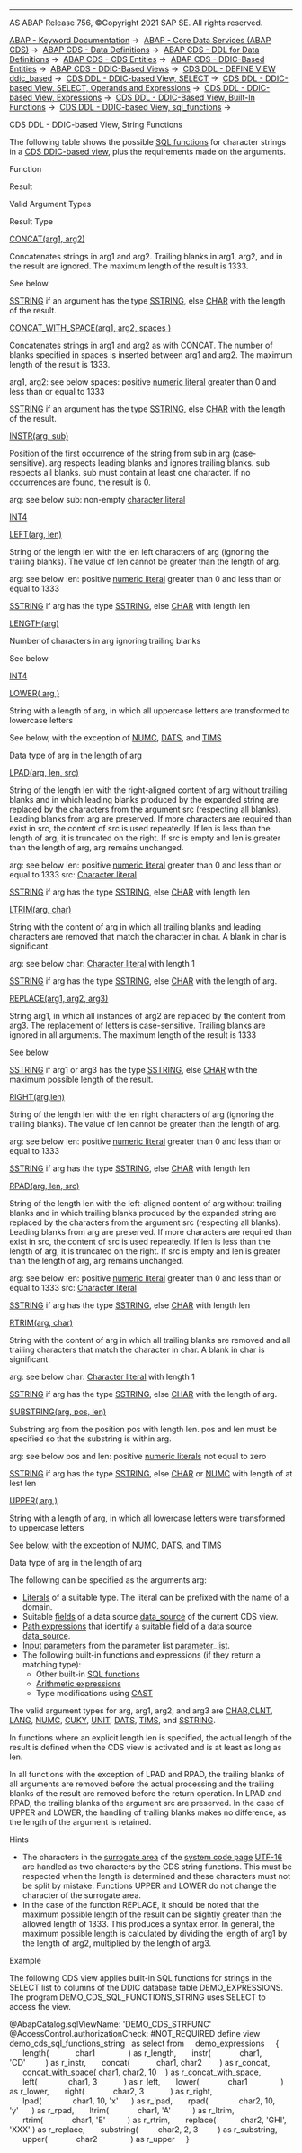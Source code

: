   

* * *

AS ABAP Release 756, ©Copyright 2021 SAP SE. All rights reserved.

[ABAP - Keyword Documentation](javascript:call_link\('abenabap.htm'\)) →  [ABAP - Core Data Services (ABAP CDS)](javascript:call_link\('abencds.htm'\)) →  [ABAP CDS - Data Definitions](javascript:call_link\('abencds_entities.htm'\)) →  [ABAP CDS - DDL for Data Definitions](javascript:call_link\('abencds_f1_ddl_syntax.htm'\)) →  [ABAP CDS - CDS Entities](javascript:call_link\('abencds_view_entity.htm'\)) →  [ABAP CDS - DDIC-Based Entities](javascript:call_link\('abencds_ddic_entity.htm'\)) →  [ABAP CDS - DDIC-Based Views](javascript:call_link\('abencds_v1_views.htm'\)) →  [CDS DDL - DEFINE VIEW ddic\_based](javascript:call_link\('abencds_define_view_v1.htm'\)) →  [CDS DDL - DDIC-based View, SELECT](javascript:call_link\('abencds_select_statement_v1.htm'\)) →  [CDS DDL - DDIC-based View, SELECT, Operands and Expressions](javascript:call_link\('abencds_operands_and_expr_v1.htm'\)) →  [CDS DDL - DDIC-based View, Expressions](javascript:call_link\('abencds_expressions_v1.htm'\)) →  [CDS DDL - DDIC-Based View, Built-In Functions](javascript:call_link\('abencds_builtin_functions_v1.htm'\)) →  [CDS DDL - DDIC-based View, sql\_functions](javascript:call_link\('abencds_sql_functions_v1.htm'\)) → 

CDS DDL - DDIC-based View, String Functions

The following table shows the possible [SQL functions](javascript:call_link\('abencds_sql_functions_v1.htm'\)) for character strings in a [CDS DDIC-based view](javascript:call_link\('abencds_v1_view_glosry.htm'\) "Glossary Entry"), plus the requirements made on the arguments.

Function

Result

Valid Argument Types

Result Type

[CONCAT(arg1, arg2)](javascript:call_link\('abensql_functions_string.htm'\))

Concatenates strings in arg1 and arg2. Trailing blanks in arg1, arg2, and in the result are ignored. The maximum length of the result is 1333.

See below

[SSTRING](javascript:call_link\('abenddic_builtin_types.htm'\)) if an argument has the type [SSTRING](javascript:call_link\('abenddic_builtin_types.htm'\)), else [CHAR](javascript:call_link\('abenddic_builtin_types.htm'\)) with the length of the result.

[CONCAT\_WITH\_SPACE(arg1, arg2, spaces )](javascript:call_link\('abensql_functions_string.htm'\))

Concatenates strings in arg1 and arg2 as with CONCAT. The number of blanks specified in spaces is inserted between arg1 and arg2. The maximum length of the result is 1333.

arg1, arg2: see below
spaces: positive [numeric literal](javascript:call_link\('abencds_literal_v1.htm'\)) greater than 0 and less than or equal to 1333

[SSTRING](javascript:call_link\('abenddic_builtin_types.htm'\)) if an argument has the type [SSTRING](javascript:call_link\('abenddic_builtin_types.htm'\)), else [CHAR](javascript:call_link\('abenddic_builtin_types.htm'\)) with the length of the result.

[INSTR(arg, sub)](javascript:call_link\('abensql_functions_string.htm'\))

Position of the first occurrence of the string from sub in arg (case-sensitive). arg respects leading blanks and ignores trailing blanks. sub respects all blanks. sub must contain at least one character. If no occurrences are found, the result is 0.

arg: see below
sub: non-empty [character literal](javascript:call_link\('abencds_literal_v1.htm'\))

[INT4](javascript:call_link\('abenddic_builtin_types.htm'\))

[LEFT(arg, len)](javascript:call_link\('abensql_functions_string.htm'\))

String of the length len with the len left characters of arg (ignoring the trailing blanks). The value of len cannot be greater than the length of arg.

arg: see below
len: positive [numeric literal](javascript:call_link\('abencds_literal_v1.htm'\)) greater than 0 and less than or equal to 1333

[SSTRING](javascript:call_link\('abenddic_builtin_types.htm'\)) if arg has the type [SSTRING](javascript:call_link\('abenddic_builtin_types.htm'\)), else [CHAR](javascript:call_link\('abenddic_builtin_types.htm'\)) with length len

[LENGTH(arg)](javascript:call_link\('abensql_functions_string.htm'\))

Number of characters in arg ignoring trailing blanks

See below

[INT4](javascript:call_link\('abenddic_builtin_types.htm'\))

[LOWER( arg )](javascript:call_link\('abensql_functions_string.htm'\))

String with a length of arg, in which all uppercase letters are transformed to lowercase letters

See below, with the exception of [NUMC](javascript:call_link\('abenddic_builtin_types.htm'\)), [DATS](javascript:call_link\('abenddic_builtin_types.htm'\)), and [TIMS](javascript:call_link\('abenddic_builtin_types.htm'\))

Data type of arg in the length of arg

[LPAD(arg, len, src)](javascript:call_link\('abensql_functions_string.htm'\))

String of the length len with the right-aligned content of arg without trailing blanks and in which leading blanks produced by the expanded string are replaced by the characters from the argument src (respecting all blanks). Leading blanks from arg are preserved. If more characters are required than exist in src, the content of src is used repeatedly. If len is less than the length of arg, it is truncated on the right. If src is empty and len is greater than the length of arg, arg remains unchanged.

arg: see below
len: positive [numeric literal](javascript:call_link\('abencds_literal_v1.htm'\)) greater than 0 and less than or equal to 1333
src: [Character literal](javascript:call_link\('abencds_literal_v1.htm'\))

[SSTRING](javascript:call_link\('abenddic_builtin_types.htm'\)) if arg has the type [SSTRING](javascript:call_link\('abenddic_builtin_types.htm'\)), else [CHAR](javascript:call_link\('abenddic_builtin_types.htm'\)) with length len

[LTRIM(arg, char)](javascript:call_link\('abensql_functions_string.htm'\))

String with the content of arg in which all trailing blanks and leading characters are removed that match the character in char. A blank in char is significant.

arg: see below
char: [Character literal](javascript:call_link\('abencds_literal_v1.htm'\)) with length 1

[SSTRING](javascript:call_link\('abenddic_builtin_types.htm'\)) if arg has the type [SSTRING](javascript:call_link\('abenddic_builtin_types.htm'\)), else [CHAR](javascript:call_link\('abenddic_builtin_types.htm'\)) with the length of arg.

[REPLACE(arg1, arg2, arg3)](javascript:call_link\('abensql_functions_string.htm'\))

String arg1, in which all instances of arg2 are replaced by the content from arg3. The replacement of letters is case-sensitive. Trailing blanks are ignored in all arguments. The maximum length of the result is 1333

See below

[SSTRING](javascript:call_link\('abenddic_builtin_types.htm'\)) if arg1 or arg3 has the type [SSTRING](javascript:call_link\('abenddic_builtin_types.htm'\)), else [CHAR](javascript:call_link\('abenddic_builtin_types.htm'\)) with the maximum possible length of the result.

[RIGHT(arg,len)](javascript:call_link\('abensql_functions_string.htm'\))

String of the length len with the len right characters of arg (ignoring the trailing blanks). The value of len cannot be greater than the length of arg.

arg: see below
len: positive [numeric literal](javascript:call_link\('abencds_literal_v1.htm'\)) greater than 0 and less than or equal to 1333

[SSTRING](javascript:call_link\('abenddic_builtin_types.htm'\)) if arg has the type [SSTRING](javascript:call_link\('abenddic_builtin_types.htm'\)), else [CHAR](javascript:call_link\('abenddic_builtin_types.htm'\)) with length len

[RPAD(arg, len, src)](javascript:call_link\('abensql_functions_string.htm'\))

String of the length len with the left-aligned content of arg without trailing blanks and in which trailing blanks produced by the expanded string are replaced by the characters from the argument src (respecting all blanks). Leading blanks from arg are preserved. If more characters are required than exist in src, the content of src is used repeatedly. If len is less than the length of arg, it is truncated on the right. If src is empty and len is greater than the length of arg, arg remains unchanged.

arg: see below
len: positive [numeric literal](javascript:call_link\('abencds_literal_v1.htm'\)) greater than 0 and less than or equal to 1333
src: [Character literal](javascript:call_link\('abencds_literal_v1.htm'\))

[SSTRING](javascript:call_link\('abenddic_builtin_types.htm'\)) if arg has the type [SSTRING](javascript:call_link\('abenddic_builtin_types.htm'\)), else [CHAR](javascript:call_link\('abenddic_builtin_types.htm'\)) with length len

[RTRIM(arg, char)](javascript:call_link\('abensql_functions_string.htm'\))

String with the content of arg in which all trailing blanks are removed and all trailing characters that match the character in char. A blank in char is significant.

arg: see below
char: [Character literal](javascript:call_link\('abencds_literal_v1.htm'\)) with length 1

[SSTRING](javascript:call_link\('abenddic_builtin_types.htm'\)) if arg has the type [SSTRING](javascript:call_link\('abenddic_builtin_types.htm'\)), else [CHAR](javascript:call_link\('abenddic_builtin_types.htm'\)) with the length of arg.

[SUBSTRING(arg, pos, len)](javascript:call_link\('abensql_functions_string.htm'\))

Substring arg from the position pos with length len. pos and len must be specified so that the substring is within arg.

arg: see below
pos and len: positive [numeric literals](javascript:call_link\('abencds_literal_v1.htm'\)) not equal to zero

[SSTRING](javascript:call_link\('abenddic_builtin_types.htm'\)) if arg has the type [SSTRING](javascript:call_link\('abenddic_builtin_types.htm'\)), else [CHAR](javascript:call_link\('abenddic_builtin_types.htm'\)) or [NUMC](javascript:call_link\('abenddic_builtin_types.htm'\)) with length of at lest len

[UPPER( arg )](javascript:call_link\('abensql_functions_string.htm'\))

String with a length of arg, in which all lowercase letters were transformed to uppercase letters

See below, with the exception of [NUMC](javascript:call_link\('abenddic_builtin_types.htm'\)), [DATS](javascript:call_link\('abenddic_builtin_types.htm'\)), and [TIMS](javascript:call_link\('abenddic_builtin_types.htm'\))

Data type of arg in the length of arg

The following can be specified as the arguments arg:

-   [Literals](javascript:call_link\('abencds_literal_v1.htm'\)) of a suitable type. The literal can be prefixed with the name of a domain.
-   Suitable [fields](javascript:call_link\('abencds_field_v1.htm'\)) of a data source [data\_source](javascript:call_link\('abencds_data_source_v1.htm'\)) of the current CDS view.
-   [Path expressions](javascript:call_link\('abencds_path_expression_v1.htm'\)) that identify a suitable field of a data source [data\_source](javascript:call_link\('abencds_data_source_v1.htm'\)).
-   [Input parameters](javascript:call_link\('abencds_parameter_v1.htm'\)) from the parameter list [parameter\_list](javascript:call_link\('abencds_parameter_list_v1.htm'\)).
-   The following built-in functions and expressions (if they return a matching type):
    -   Other built-in [SQL functions](javascript:call_link\('abencds_sql_functions_v1.htm'\))
    -   [Arithmetic expressions](javascript:call_link\('abencds_arithmetic_expression_v1.htm'\))
    -   Type modifications using [CAST](javascript:call_link\('abencds_cast_expression_v1.htm'\))

The valid argument types for arg, arg1, arg2, and arg3 are [CHAR](javascript:call_link\('abenddic_builtin_types.htm'\)),[CLNT](javascript:call_link\('abenddic_builtin_types.htm'\)), [LANG](javascript:call_link\('abenddic_builtin_types.htm'\)), [NUMC](javascript:call_link\('abenddic_builtin_types.htm'\)), [CUKY](javascript:call_link\('abenddic_builtin_types.htm'\)), [UNIT](javascript:call_link\('abenddic_builtin_types.htm'\)), [DATS](javascript:call_link\('abenddic_builtin_types.htm'\)), [TIMS](javascript:call_link\('abenddic_builtin_types.htm'\)), and [SSTRING](javascript:call_link\('abenddic_builtin_types.htm'\)).

In functions where an explicit length len is specified, the actual length of the result is defined when the CDS view is activated and is at least as long as len.

In all functions with the exception of LPAD and RPAD, the trailing blanks of all arguments are removed before the actual processing and the trailing blanks of the result are removed before the return operation. In LPAD and RPAD, the trailing blanks of the argument src are preserved. In the case of UPPER and LOWER, the handling of trailing blanks makes no difference, as the length of the argument is retained.

Hints

-   The characters in the [surrogate area](javascript:call_link\('abensurrogate_area_glosry.htm'\) "Glossary Entry") of the [system code page](javascript:call_link\('abensystem_codepage_glosry.htm'\) "Glossary Entry") [UTF-16](javascript:call_link\('abenutf16_glosry.htm'\) "Glossary Entry") are handled as two characters by the CDS string functions. This must be respected when the length is determined and these characters must not be split by mistake. Functions UPPER and LOWER do not change the character of the surrogate area.
-   In the case of the function REPLACE, it should be noted that the maximum possible length of the result can be slightly greater than the allowed length of 1333. This produces a syntax error. In general, the maximum possible length is calculated by dividing the length of arg1 by the length of arg2, multiplied by the length of arg3.

Example

The following CDS view applies built-in SQL functions for strings in the SELECT list to columns of the DDIC database table DEMO\_EXPRESSIONS. The program DEMO\_CDS\_SQL\_FUNCTIONS\_STRING uses SELECT to access the view.

@AbapCatalog.sqlViewName: 'DEMO\_CDS\_STRFUNC'
@AccessControl.authorizationCheck: #NOT\_REQUIRED
define view demo\_cds\_sql\_functions\_string
  as select from
    demo\_expressions
    {
      length(            char1               ) as r\_length,
      instr(             char1, 'CD'         ) as r\_instr,
      concat(            char1, char2        ) as r\_concat,
      concat\_with\_space( char1, char2, 10    ) as r\_concat\_with\_space,
      left(              char1, 3            ) as r\_left,
      lower(             char1               ) as r\_lower,
      right(             char2, 3            ) as r\_right,
      lpad(              char1, 10, 'x'      ) as r\_lpad,
      rpad(              char2, 10, 'y'      ) as r\_rpad,
      ltrim(             char1, 'A'          ) as r\_ltrim,
      rtrim(             char1, 'E'          ) as r\_rtrim,
      replace(           char2, 'GHI', 'XXX' ) as r\_replace,
      substring(         char2, 2, 3         ) as r\_substring,
      upper(             char2               ) as r\_upper
    }